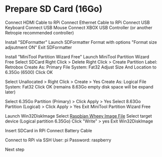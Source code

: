 # Prepare SD Card (16Go)

Connect HDMI Cable to RPi
Connect Ethernet Cable to RPi
Connect USB Keyboard
Connect USB Mouse
Connect XBOX USB Controller (or another Retropie recommended controller)

Install "SDFormatter"
Launch SDFormatter
Format with options "Format size adjsutment ON"
Exit SDFormatter

Install "MiniTool Partition Wizard Free"
Launch MiniTool Partition Wizard Free
Select SDCard
Right Click > Delete
Right Click > Create
Partition Label: Retrobox
Create As: Primary
File System: Fat32
Adjust Size And Location to 6.35Go (6500)
Click OK

Select Unallocated > Right Click > Create > Yes
Create As: Logical
File System: Fat32
Click OK (remains 8.63Go empty disk space will be expand later)

Select 6.35Go Partition (Primary) > Click Apply > Yes
Select 8.63Go Partition (Logical) > Click Apply > Yes
Exit MiniTool Partition Wizard Free

Launch Win32DiskImage
Select [Raspbian Wheey Image File](https://downloads.raspberrypi.org/raspbian/images/raspbian-2015-05-07/2015-05-05-raspbian-wheezy.zip)
Select target device (Logical partition 6.35Go)
Click "Write" > yes
Exit Win32DiskImage

Insert SDCard in RPi
Connect Battery Cable

Connect to RPi via SSH
User: pi
Password: raspberry

Next step





